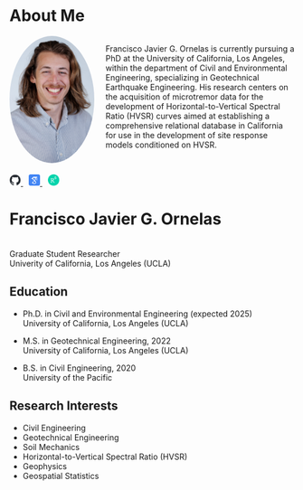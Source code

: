 # About Me

<div style="display: flex; align-items: flex-start; margin-bottom: 20px;">
  <img src="https://github.com/fjornelas/FJOwebsite/blob/main/img/0524%20(1).jpg?raw=true" width="150" style="border-radius: 50%; margin-right: 20px;">
  <div>
    <p>Francisco Javier G. Ornelas is currently pursuing a PhD at the University of California, Los Angeles, within the department of Civil and Environmental Engineering, specializing in Geotechnical Earthquake Engineering. His research centers on the acquisition of microtremor data for the development of Horizontal-to-Vertical Spectral Ratio (HVSR) curves aimed at establishing a comprehensive relational database in California for use in the development of site response models conditioned on HVSR.</p>
  </div>
</div>

<div style="margin-bottom: 10px;">
  <a href="https://github.com/fjornelas" style="margin-right: 10px;">
    <img src="https://github.com/fjornelas/FJOwebsite/blob/main/img/github-mark.png?raw=true" width="20">
  </a>
  <a href="https://scholar.google.com/citations?user=kiG9d_gAAAAJ&hl=en" style="margin-right: 10px;">
    <img src="https://github.com/fjornelas/FJOwebsite/blob/main/img/google-scholar-icon-2048x2048-sjbhklt7.png?raw=true" width="20">
  </a>
  <a href="https://www.researchgate.net/profile/Francisco-Javier-Ornelas" style="margin-right: 10px;">
    <img src="https://github.com/fjornelas/FJOwebsite/blob/main/img/research_gate_image.png?raw=true" width="20">
  </a>
</div>

<div>
  <h1>Francisco Javier G. Ornelas</h1>
  <p>
    <br>
    Graduate Student Researcher
    <br>
    Univerity of California, Los Angeles (UCLA)
  </p>
</div>

## Education

- Ph.D. in Civil and Environmental Engineering (expected 2025)  
  University of California, Los Angeles (UCLA)

- M.S. in Geotechnical Engineering, 2022  
  University of California, Los Angeles (UCLA)

- B.S. in Civil Engineering, 2020  
  University of the Pacific

## Research Interests

- Civil Engineering
- Geotechnical Engineering
- Soil Mechanics
- Horizontal-to-Vertical Spectral Ratio (HVSR)
- Geophysics
- Geospatial Statistics
